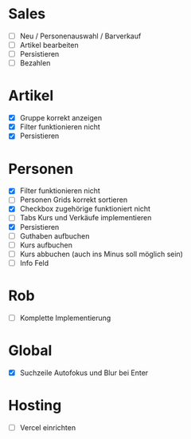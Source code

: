 # Sales
- [ ] Neu / Personenauswahl / Barverkauf 
- [ ] Artikel bearbeiten 
- [ ] Persistieren 
- [ ] Bezahlen 

# Artikel
- [x] Gruppe korrekt anzeigen
- [x] Filter funktionieren nicht 
- [x] Persistieren 

# Personen
- [x] Filter funktionieren nicht
- [ ] Personen Grids korrekt sortieren 
- [x] Checkbox zugehörige funktioniert nicht 
- [ ] Tabs Kurs und Verkäufe implementieren 
- [x] Persistieren 
- [ ] Guthaben aufbuchen 
- [ ] Kurs aufbuchen
- [ ] Kurs abbuchen (auch ins Minus soll möglich sein) 
- [ ] Info Feld 

# Rob
- [ ] Komplette Implementierung 

# Global
- [x] Suchzeile Autofokus und Blur bei Enter 

# Hosting
- [ ] Vercel einrichten